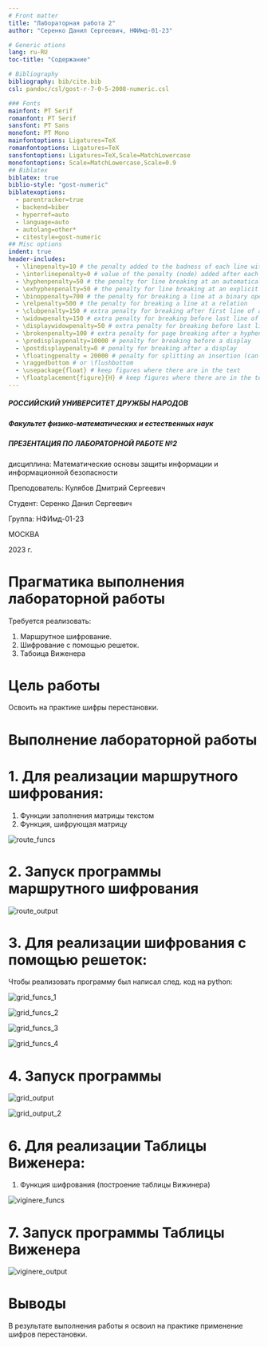 ```yaml
---
# Front matter
title: "Лабораторная работа 2"
author: "Серенко Данил Сергеевич, НФИмд-01-23"

# Generic otions
lang: ru-RU
toc-title: "Содержание"

# Bibliography
bibliography: bib/cite.bib
csl: pandoc/csl/gost-r-7-0-5-2008-numeric.csl

### Fonts
mainfont: PT Serif
romanfont: PT Serif
sansfont: PT Sans
monofont: PT Mono
mainfontoptions: Ligatures=TeX
romanfontoptions: Ligatures=TeX
sansfontoptions: Ligatures=TeX,Scale=MatchLowercase
monofontoptions: Scale=MatchLowercase,Scale=0.9
## Biblatex
biblatex: true
biblio-style: "gost-numeric"
biblatexoptions:
  - parentracker=true
  - backend=biber
  - hyperref=auto
  - language=auto
  - autolang=other*
  - citestyle=gost-numeric
## Misc options
indent: true
header-includes:
  - \linepenalty=10 # the penalty added to the badness of each line within a paragraph (no associated penalty node) Increasing the value makes tex try to have fewer lines in the paragraph.
  - \interlinepenalty=0 # value of the penalty (node) added after each line of a paragraph.
  - \hyphenpenalty=50 # the penalty for line breaking at an automatically inserted hyphen
  - \exhyphenpenalty=50 # the penalty for line breaking at an explicit hyphen
  - \binoppenalty=700 # the penalty for breaking a line at a binary operator
  - \relpenalty=500 # the penalty for breaking a line at a relation
  - \clubpenalty=150 # extra penalty for breaking after first line of a paragraph
  - \widowpenalty=150 # extra penalty for breaking before last line of a paragraph
  - \displaywidowpenalty=50 # extra penalty for breaking before last line before a display math
  - \brokenpenalty=100 # extra penalty for page breaking after a hyphenated line
  - \predisplaypenalty=10000 # penalty for breaking before a display
  - \postdisplaypenalty=0 # penalty for breaking after a display
  - \floatingpenalty = 20000 # penalty for splitting an insertion (can only be split footnote in standard LaTeX)
  - \raggedbottom # or \flushbottom
  - \usepackage{float} # keep figures where there are in the text
  - \floatplacement{figure}{H} # keep figures where there are in the text
---
```


##### РОССИЙСКИЙ УНИВЕРСИТЕТ ДРУЖБЫ НАРОДОВ

##### Факультет физико-математических и естественных наук

##### ПРЕЗЕНТАЦИЯ ПО ЛАБОРАТОРНОЙ РАБОТЕ №2

дисциплина: Математические основы защиты информации и информационной безопасности

Преподователь: Кулябов Дмитрий Сергеевич

Cтудент: Серенко Данил Сергеевич

Группа: НФИмд-01-23

МОСКВА

2023 г.

# **Прагматика выполнения лабораторной работы**

Требуется реализовать:

1. Маршрутное шифрование.
2. Шифрование с помощью решеток.
3. Табоица Виженера

# **Цель работы**

Освоить на практике шифры перестановки.

# **Выполнение лабораторной работы**

# 1. Для реализации маршрутного шифрования: 
1. Функции заполнения матрицы текстом
2. Функция, шифрующая матрицу

![route_funcs](images/1.jpg)

# 2. Запуск программы маршрутного шифрования

![route_output](images/2.jpg)

# 3. Для реализации шифрования с помощью решеток:
Чтобы реализовать программу был написал след. код на python:

![grid_funcs_1](images/3.jpg)

![grid_funcs_2](images/4.jpg)

![grid_funcs_3](images/5.jpg)

![grid_funcs_4](images/6.jpg)

# 4. Запуск программы 

![grid_output](images/7.jpg)

![grid_output_2](images/8.jpg)

# 6. Для реализации Таблицы Виженера:
1. Функция шифрования (построение таблицы Вижинера)

![viginere_funcs](images/9.jpg)

# 7. Запуск программы Таблицы Виженера

![viginere_output](images/10.jpg)

# Выводы

В результате выполнения работы я освоил на практике применение шифров перестановки.
